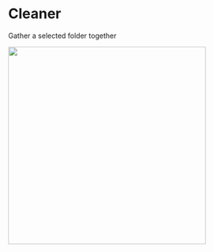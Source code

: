 # Cleaner
Gather a selected folder together


<img src="https://i.giphy.com/media/v1.Y2lkPTc5MGI3NjExdm1rcGdidmNhc3M3emh2cDc4NndqN3d2NnFjMm5pdWVpMzh5Y2ZwMiZlcD12MV9pbnRlcm5hbF9naWZfYnlfaWQmY3Q9Zw/AGncAQw7ux2Ab6EUGB/giphy.gif" width="400" height="400" />
